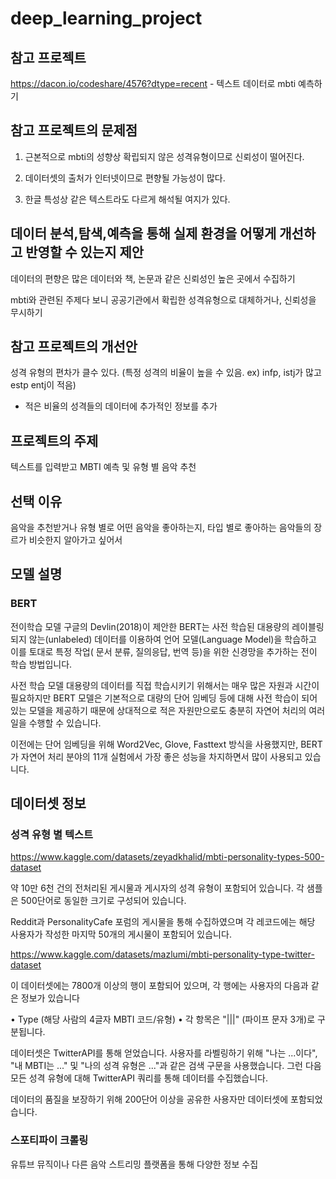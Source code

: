 # deep_learning_project

## 참고 프로젝트
https://dacon.io/codeshare/4576?dtype=recent - 텍스트 데이터로 mbti 예측하기

## 참고 프로젝트의 문제점
1. 근본적으로 mbti의 성향상 확립되지 않은 성격유형이므로 신뢰성이 떨어진다.

2. 데이터셋의 출처가 인터넷이므로 편향될 가능성이 많다.

3. 한글 특성상 같은 텍스트라도 다르게 해석될 여지가 있다.

## 데이터 분석,탐색,예측을 통해 실제 환경을 어떻게 개선하고 반영할 수 있는지 제안
데이터의 편향은 많은 데이터와 책, 논문과 같은 신뢰성인 높은 곳에서 수집하기

mbti와 관련된 주제다 보니 공공기관에서 확립한 성격유형으로 대체하거나, 신뢰성을 무시하기

## 참고 프로젝트의 개선안
성격 유형의 편차가 클수 있다. (특정 성격의 비율이 높을 수 있음. ex) infp, istj가 많고 estp entj이 적음)
- 적은 비율의 성격들의 데이터에 추가적인 정보를 추가
  
## 프로젝트의 주제
텍스트를 입력받고 MBTI 예측 및 유형 별 음악 추천 

## 선택 이유
음악을 추천받거나 유형 별로 어떤 음악을 좋아하는지, 타입 별로 좋아하는 음악들의 장르가 비슷한지 알아가고 싶어서

## 모델 설명
### BERT
전이학습 모델 
구글의 Devlin(2018)이 제안한 BERT는 사전 학습된 대용량의 레이블링 되지 않는(unlabeled) 데이터를 이용하여 언어 모델(Language Model)을 학습하고 이를 토대로 특정 작업( 문서 분류, 질의응답, 번역 등)을 위한 신경망을 추가하는 전이 학습 방법입니다.

사전 학습 모델
 대용량의 데이터를 직접 학습시키기 위해서는 매우 많은 자원과 시간이 필요하지만 BERT 모델은 기본적으로 대량의 단어 임베딩 등에 대해 사전 학습이 되어 있는 모델을 제공하기 때문에 상대적으로 적은 자원만으로도 충분히 자연어 처리의 여러 일을 수행할 수 있습니다.

이전에는 단어 임베딩을 위해 Word2Vec, Glove, Fasttext 방식을 사용했지만, BERT가 자연어 처리 분야의 11개 실험에서 가장 좋은 성능을 차지하면서 많이 사용되고 있습니다.

## 데이터셋 정보 

### 성격 유형 별 텍스트
https://www.kaggle.com/datasets/zeyadkhalid/mbti-personality-types-500-dataset

약 10만 6천 건의 전처리된 게시물과 게시자의 성격 유형이 포함되어 있습니다. 각 샘플은 500단어로 동일한 크기로 구성되어 있습니다.

Reddit과 PersonalityCafe 포럼의 게시물을 통해 수집하였으며 각 레코드에는 해당 사용자가 작성한 마지막 50개의 게시물이 포함되어 있습니다.

https://www.kaggle.com/datasets/mazlumi/mbti-personality-type-twitter-dataset

이 데이터셋에는 7800개 이상의 행이 포함되어 있으며, 각 행에는 사용자의 다음과 같은 정보가 있습니다

• Type (해당 사람의 4글자 MBTI 코드/유형)
• 각 항목은 "|||" (파이프 문자 3개)로 구분됩니다.

데이터셋은 TwitterAPI를 통해 얻었습니다. 사용자를 라벨링하기 위해 "나는 ...이다", "내 MBTI는 ..." 및 "나의 성격 유형은 ..."과 같은 검색 구문을 사용했습니다. 그런 다음 모든 성격 유형에 대해 TwitterAPI 쿼리를 통해 데이터를 수집했습니다.

데이터의 품질을 보장하기 위해 200단어 이상을 공유한 사용자만 데이터셋에 포함되었습니다.

### 스포티파이 크롤링

유튜브 뮤직이나 다른 음악 스트리밍 플랫폼을 통해 다양한 정보 수집


